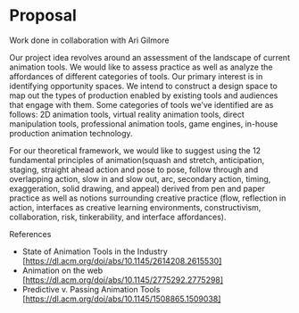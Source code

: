 # Proposal

Work done in collaboration with Ari Gilmore

Our project idea revolves around an assessment of the landscape of current animation tools. We would like to assess practice as well as analyze the affordances of different categories of tools. Our primary interest is in identifying opportunity spaces. We intend to construct a design space to map out the types of production enabled by existing tools and audiences that engage with them. Some categories of tools we’ve identified are as follows: 2D animation tools, virtual reality animation tools, direct manipulation tools, professional animation tools, game engines, in-house production animation technology.

For our theoretical framework, we would like to suggest using the 12 fundamental principles of animation(squash and stretch, anticipation, staging, straight ahead action and pose to pose, follow through and overlapping action, slow in and slow out, arc, secondary action, timing, exaggeration, solid drawing, and appeal) derived from pen and paper practice as well as notions surrounding creative practice (flow, reflection in action, interfaces as creative learning environments, constructivism, collaboration, risk, tinkerability, and interface affordances).

References
- State of Animation Tools in the Industry
[https://dl.acm.org/doi/abs/10.1145/2614208.2615530]
- Animation on the web
[https://dl.acm.org/doi/abs/10.1145/2775292.2775298]
- Predictive v. Passing Animation Tools
[https://dl.acm.org/doi/abs/10.1145/1508865.1509038]
